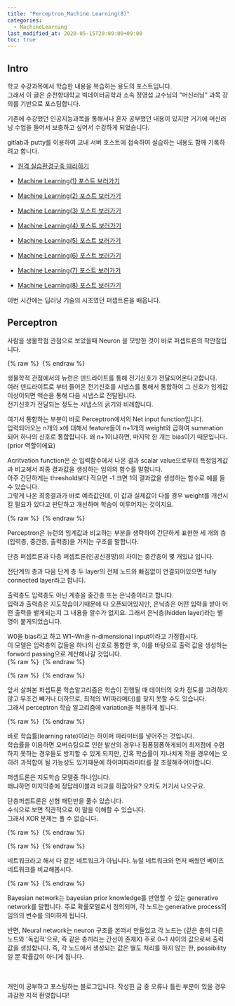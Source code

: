 ```yaml
---
title: "Perceptron_Machine Learning(8)"
categories: 
  - MachineLearning
last_modified_at: 2020-05-15T20:09:00+09:00
toc: true
---
```


Intro
---
학교 수강과목에서 학습한 내용을 복습하는 용도의 포스트입니다.<br/>
그래서 이 글은 순천향대학교 빅데이터공학과 소속 정영섭 교수님의 "머신러닝" 과목 강의를 기반으로 포스팅합니다.<br/>

기존에 수강했던 인공지능과목을 통해서나 혼자 공부했던 내용이 있지만 거기에 머신러닝 수업을 들어서 보충하고 싶어서 수강하게 되었습니다.<br/>

gitlab과 putty를 이용하여 교내 서버 호스트에 접속하여 실습하는 내용도 함께 기록하려고 합니다.<br/>

* [원격 실습환경구축 따라하기](https://ohjinjin.github.io/git/gitlab/)<br/>

* [Machine Learning(1) 포스트 보러가기](https://ohjinjin.github.io/machinelearning/machineLearning-1/)<br/>

* [Machine Learning(2) 포스트 보러가기](https://ohjinjin.github.io/machinelearning/machineLearning-2/)<br/>

* [Machine Learning(3) 포스트 보러가기](https://ohjinjin.github.io/machinelearning/machineLearning-3/)<br/>

* [Machine Learning(4) 포스트 보러가기](https://ohjinjin.github.io/machinelearning/machineLearning-4/)<br/>

* [Machine Learning(5) 포스트 보러가기](https://ohjinjin.github.io/machinelearning/machineLearning-5/)<br/>

* [Machine Learning(6) 포스트 보러가기](https://ohjinjin.github.io/machinelearning/machineLearning-6/)<br/>

* [Machine Learning(7) 포스트 보러가기](https://ohjinjin.github.io/machinelearning/machineLearning-7/)<br/>

* [Machine Learning(8) 포스트 보러가기](https://ohjinjin.github.io/machinelearning/machineLearning-8/)<br/>

이번 시간에는 딥러닝 기술의 시초였던 퍼셉트론을 배웁니다.
<br/>

Perceptron
---
사람을 생물학점 관점으로 보았을때 Neuron 을 모방한 것이 바로 퍼셉트론의 착안점입니다.
<br/>

{% raw %} <img src="https://ohjinjin.github.io/assets/images/20200410ml/capture65.JPG" alt=""> {% endraw %}

생물학적 관점에서의 뉴런은 덴드라이트를 통해 전기신호가 전달되어온다고합니다.<br/>
여러 덴드라이트로 부터 들어온 전기신호를 시냅스를 통해서 통합하여 그 신호가 임계값 이상이되면 액슨을 통해 다음 시냅스로 전달됩니다.<br/> 전기신호가 전달되는 정도는 시냅스의 굵기와 비례합니다.<br/>

여기서 통합하는 부분이 바로 Perceptron에서의 Net input function입니다.<br/>
입력되어오는 n개의 x에 대해서 feature들이 n+1개의 weight와 곱하여 summation 되어 하나의 신호로 통합합니다. 왜 n+1이냐하면, 마지막 한 개는 bias이기 때문입니다.(prior 역할이에요)<br/>

Acritvation function은 순 입력함수에서 나온 결과 scalar value으로부터 특정임계값과 비교해서 최종 결과값을 생성하는 임의의 함수를 말합니다.<br/>
아주 간단하게는 threshold보다 작으면 -1 크면 1의 결과값을 생성하는 함수로 예를 들 수 있습니다.<br/>
그렇게 나온 최종결과가 바로 예측값인데, 이 값과 실제값이 다를 경우 weight를 개선시킬 필요가 있다고 판단하고 개선하며 학습이 이루어지는 것이지요.<br/>

{% raw %} <img src="https://ohjinjin.github.io/assets/images/20200410ml/capture62.JPG" alt=""> {% endraw %}

Perceptron은 뉴런의 임계값과 비교하는 부분을 생략하여 간단하게 표현한 세 개의 층(입력층, 중간층, 출력층)을 가지는 구조를 말합니다.<br/>

단층 퍼셉트론과 다층 퍼셉트론(인공신경망)의 차이는 중간층이 몇 개있냐 입니다.<br/>

전단계의 층과 다음 단계 층 두 layer의 전체 노드와 빠짐없이 연결되어있으면 fully connected layer라고 합니다.<br/>

출력층도 입력층도 아닌 계층을 중간층 또는 은닉층이라고 합니다.<br/>
입력과 출력층은 지도학습이기때문에 다 오픈되어있지만, 은닉층은 어떤 입력을 받아 어떤 출력을 뱉게되는지 그 내용을 알수가 없지요. 그래서 은닉층(hidden layer)라는 별명이 붙게되었습니다.<br/>

W0을 bias라고 하고 W1~Wn을 n-dimensional input이라고 가정합시다.<br/>
이 모델은 입력층의 값들을 하나의 신호로 통합한 후, 이를 바탕으로 출력 값을 생성하는 forword passing으로 계산해나갈 것입니다.<br/>
{% raw %} <img src="https://ohjinjin.github.io/assets/images/20200410ml/capture66.JPG" alt=""> {% endraw %}

{% raw %} <img src="https://ohjinjin.github.io/assets/images/20200410ml/capture67.JPG" alt=""> {% endraw %}

앞서 살펴본 퍼셉트론 학습알고리즘은 학습이 진행될 때 데이터의 오차 정도를 고려하지 않고 무조건 빼거나 더하므로, 최적의 W(파라메터)를 찾지 못할 수도 있습니다.<br/>
그래서 perceptron 학습 알고리즘에 variation을 적용하게 됩니다.<br/>

{% raw %} <img src="https://ohjinjin.github.io/assets/images/20200410ml/capture68.JPG" alt=""> {% endraw %}

바로 학습률(learning rate)이라는 하이퍼 파라미터를 넣어주는 것입니다.<br/>
학습률을 이용하면 오버슈팅으로 인한 발산의 경우나 핑퐁핑퐁하게되어 최저점에 수렴하지 못하는 경우들도 방지할 수 있게 되지만, 간혹 학습률이 지나치게 작을 경우에는 오히려 과적합이 될 가능성도 있기때문에 하이퍼파라미터를 잘 조절해주어야합니다.<br/>

퍼셉트론은 지도학습 모델중 하나입니다.<br/>
왜냐하면 마지막층에 정답레이블과 비교를 하잖아요? 오차도 거기서 나오구요.<br/>

단층퍼셉트론은 선형 패턴만을 풀수 있습니다.<br/>수식으로 보면 직관적으로 이 말을 이해할 수 있습니다.<br/>
그래서 XOR 문제는 풀 수 없습니다.<br/>

{% raw %} <img src="https://ohjinjin.github.io/assets/images/20200410ml/capture63.JPG" alt=""> {% endraw %}

{% raw %} <img src="https://ohjinjin.github.io/assets/images/20200410ml/capture69.JPG" alt=""> {% endraw %}

네트워크라고 해서 다 같은 네트워크가 아닙니다. 뉴럴 네트워크와 먼저 배웠던 베이즈 네트워크를 비교해봅시다.<br/>

{% raw %} <img src="https://ohjinjin.github.io/assets/images/20200410ml/capture64.JPG" alt=""> {% endraw %}

Bayesian network는 bayesian prior knowledge를 반영할 수 있는 generative network를 말합니다. 주로 확률모델로서 정의되며, 각 노드는 generative process의 임의의 변수를 의미하게 됩니다.

반면, Neural network는 neuron 구조를 본떠서 만들었고 각 노드는 (같은 층의 다른 노드와 '독립적'으로, 즉 같은 층끼리는 간선이 존재X) 주로 0~1 사이의 값으로써 출력값을 생성합니다. 즉, 각 노드에서 생성되는 값은 별도 처리를 하지 않는 한, possibility일 뿐 확률값이 아니게 됩니다.

<br/><br/>
개인이 공부하고 포스팅하는 블로그입니다. 작성한 글 중 오류나 틀린 부분이 있을 경우 과감한 지적 환영합니다!

<br/><br/>